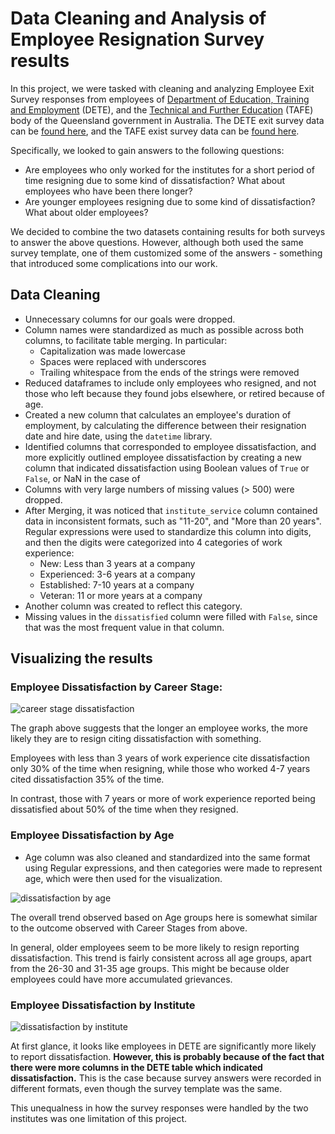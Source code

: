 # Data Cleaning and Analysis of Employee Resignation Survey results

In this project, we were tasked with cleaning and analyzing Employee Exit Survey responses from employees of [Department of Education, Training and Employment](https://en.wikipedia.org/wiki/Department_of_Education_and_Training_) (DETE), and the [Technical and Further Education](https://en.wikipedia.org/wiki/TAFE_Queensland) (TAFE) body of the Queensland government in Australia. The DETE exit survey data can be [found here](https://data.gov.au/dataset/ds-qld-fe96ff30-d157-4a81-851d-215f2a0fe26d/details?q=exit%20survey), and the TAFE exist survey data can be [found here](https://data.gov.au/dataset/ds-qld-89970a3b-182b-41ea-aea2-6f9f17b5907e/details?q=exit%20survey).

Specifically, we looked to gain answers to the following questions:
- Are employees who only worked for the institutes for a short period of time resigning due to some kind of dissatisfaction? What about employees who have been there longer?
- Are younger employees resigning due to some kind of dissatisfaction? What about older employees?

We decided to combine the two datasets containing results for both surveys to answer the above questions. However, although both used the same survey template, one of them customized some of the answers - something that introduced some complications into our work.

## Data Cleaning

- Unnecessary columns for our goals were dropped. 
- Column names were standardized as much as possible across both columns, to facilitate table merging. In particular:
   - Capitalization was made lowercase
   - Spaces were replaced with underscores
   - Trailing whitespace from the ends of the strings were removed
- Reduced dataframes to include only employees who resigned, and not those who left because they found jobs elsewhere, or retired because of age.
- Created a new column that calculates an employee's duration of employment, by calculating the difference between their resignation date and hire date, using the `datetime` library.
- Identified columns that corresponded to employee dissatisfaction, and more explicitly outlined employee dissatisfaction by creating a new column that indicated dissatisfaction using Boolean values of `True` or `False`, or NaN in the case of 
- Columns with very large numbers of missing values (> 500) were dropped.
- After Merging, it was noticed that `institute_service` column contained data in inconsistent formats, such as "11-20", and "More than 20 years". Regular expressions were used to standardize this column into digits, and then the digits were categorized into 4 categories of work experience:       
  - New: Less than 3 years at a company
  - Experienced: 3-6 years at a company
  - Established: 7-10 years at a company
  - Veteran: 11 or more years at a company
- Another column was created to reflect this category. 
- Missing values in the `dissatisfied` column were filled with `False`, since that was the most frequent value in that column. 

## Visualizing the results

### Employee Dissatisfaction by Career Stage:
![career stage dissatisfaction](https://i.gyazo.com/e3e44d5c102490a9aed527bcf6d1e3ba.png)

The graph above suggests that the longer an employee works, the more likely they are to resign citing dissatisfaction with something.

Employees with less than 3 years of work experience cite dissatisfaction only 30% of the time when resigning, while those who worked 4-7 years cited dissatisfaction 35% of the time.

In contrast, those with 7 years or more of work experience reported being dissatisfied about 50% of the time when they resigned.

### Employee Dissatisfaction by Age

- Age column was also cleaned and standardized into the same format using Regular expressions, and then categories were made to represent age, which were then used for the visualization.

![dissatisfaction by age](https://i.gyazo.com/cf3973c632c15c70cfa7fa683047d948.png)

The overall trend observed based on Age groups here is somewhat similar to the outcome observed with Career Stages from above.

In general, older employees seem to be more likely to resign reporting dissatisfaction. This trend is fairly consistent across all age groups, apart from the 26-30 and 31-35 age groups. This might be because older employees could have more accumulated grievances. 


### Employee Dissatisfaction by Institute

![dissatisfaction by institute](https://i.gyazo.com/7a97e12ac48852a5f94b818b046949ff.png)

At first glance, it looks like employees in DETE are significantly more likely to report dissatisfaction. **However, this is probably because of the fact that there were more columns in the DETE table which indicated dissatisfaction.** This is the case because survey answers were recorded in different formats, even though the survey template was the same. 

This unequalness in how the survey responses were handled by the two institutes was one limitation of this project.

